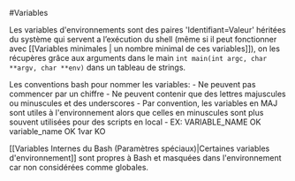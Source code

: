 #Variables 

Les variables d'environnements sont des paires 'Identifiant=Valeur' héritées du système qui servent a l’exécution du shell (même si il peut fonctionner avec [[Variables minimales | un nombre minimal de ces variables]]), on les récupères grâce aux arguments dans le main `int main(int argc, char **argv, char **env)` dans un tableau de strings.

Les conventions bash pour nommer les variables:
	- Ne peuvent pas commencer par un chiffre
	- Ne peuvent contenir que des lettres majuscules ou minuscules et des underscores
	- Par convention, les variables en MAJ sont utiles à l'environnement alors que celles en minuscules sont plus souvent utilisées pour des scripts en local
	- EX: VARIABLE_NAME OK variable_name OK 1var KO

[[Variables Internes du Bash (Paramètres spéciaux)|Certaines variables d'environnement]] sont propres à Bash et masquées dans l'environnement car non considérées comme globales.
